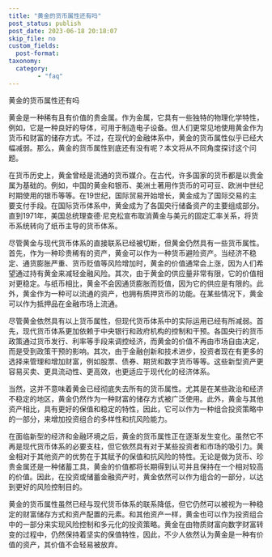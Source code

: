 ```yaml
---
title: "黄金的货币属性还有吗"
post_status: publish
post_date: 2023-06-18 20:18:07
skip_file: no
custom_fields: 
  post-format: 
taxonomy:
  category:
        - "faq"
---
```


黄金的货币属性还有吗

黄金是一种稀有且有价值的贵金属。作为金属，它具有一些独特的物理化学特性，例如，它是一种良好的导体，可用于制造电子设备。但人们更常见地使用黄金作为货币和财富的储存方式。不过，在现代的金融体系中，黄金的货币属性似乎已经大幅减弱。那么，黄金的货币属性到底还有没有呢？本文将从不同角度探讨这个问题。

在货币历史上，黄金曾经是流通的货币媒介。在古代，许多国家的货币都是以贵金属为基础的。例如，中国的黄金和银币、美洲土著用作货币的可可豆、欧洲中世纪时期使用的银币等等。在19世纪，国际贸易开始增长，黄金成为了国际交易的主要支付手段。在国际货币体系中，黄金成为了各国央行储备资产的主要组成部分。直到1971年，美国总统理查德·尼克松宣布取消黄金与美元的固定汇率关系，将货币系统转向了纸币主导的货币体系。

尽管黄金与现代货币体系的直接联系已经被切断，但黄金仍然具有一些货币属性。首先，作为一种珍贵稀有的资产，黄金可以作为一种货币避险资产。当经济不稳定、通货膨胀严重、货币贬值等风险增加时，黄金的价值通常会上涨，因为人们希望通过持有黄金来减轻金融风险。其次，由于黄金的供应量非常有限，它的价值相对更稳定。与纸币相比，黄金不会因通货膨胀而贬值，因为它的供应是有限的。此外，黄金作为一种可以流通的资产，也拥有质押货币的功能。在某些情况下，黄金可以作为抵押品在金融市场上流通。

尽管黄金依然具有以上货币属性，但现代货币体系中的实际运用已经有所减弱。首先，现代货币体系更加依赖于中央银行和政府机构的控制和干预。各国央行的货币政策通过货币发行、利率等手段来调控经济，而黄金的价值不再由市场自由决定，而是受到政策干预的影响。其次，由于金融创新和技术进步，投资者现在有更多的选择来管理和增加财富，例如股票、债券、期货和数字货币等等。这些新型资产更容易买卖、更具流动性、更高效，也更适应于现代化的经济体系。

当然，这并不意味着黄金已经彻底失去所有的货币属性。尤其是在某些政治和经济不稳定的地区，黄金仍然作为一种财富的储存方式被广泛使用。此外，黄金与其他资产相比，具有更好的保值和稳定的特性，因此，它可以作为一种组合投资策略中的一部分，来增加投资组合的多样性和抗风险能力。

在面临新型的经济和金融环境之后，黄金的货币属性正在逐渐发生变化。虽然它不再是现代货币体系的必要支柱，但它依然具有对于某些投资者和市场的吸引力。黄金相对于其他资产的优势在于其赋予的保值和抗风险的特性。无论是做为货币、珍贵金属还是一种储蓄工具，黄金的价值都将长期得到认可并且保持在一个相对较高的价值。因此，在投资或储蓄金融资产时，黄金依然可以作为组合的一部分，以达到更好的风险控制目的。

黄金的货币属性虽然已经与现代货币体系的联系降低，但它仍然可以被视为一种稳定的财富储存方式和资产配置的元素。和其他资产一样，黄金也可以作为投资组合中的一部分来实现风险控制和多元化的投资策略。黄金在由物质财富向数字财富转变的过程中，仍然保持着坚实的保值特性，因此，不少人依然认为黄金是一种有价值的资产，其价值不会轻易被放弃。
